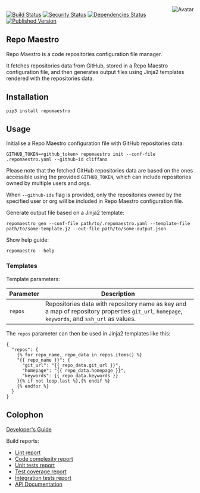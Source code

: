 <img align="right" src="https://raw.github.com/cliffano/repomaestro/main/avatar.jpg" alt="Avatar"/>

[![Build Status](https://github.com/cliffano/repomaestro/workflows/CI/badge.svg)](https://github.com/cliffano/repomaestro/actions?query=workflow%3ACI)
[![Security Status](https://snyk.io/test/github/cliffano/repomaestro/badge.svg)](https://snyk.io/test/github/cliffano/repomaestro)
[![Dependencies Status](https://img.shields.io/librariesio/release/pypi/repomaestro)](https://libraries.io/pypi/repomaestro)
[![Published Version](https://img.shields.io/pypi/v/repomaestro.svg)](https://pypi.python.org/pypi/repomaestro)
<br/>

Repo Maestro
------------

Repo Maestro is a code repositories configuration file manager.

It fetches repositories data from GitHub, stored in a Repo Maestro configuration file, and then generates output files using Jinja2 templates rendered with the repositories data.

Installation
------------

    pip3 install repomaestro

Usage
-----

Initialise a Repo Maestro configuration file with GitHub repositories data:

    GITHUB_TOKEN=<github_token> repomaestro init --conf-file .repomaestro.yaml --github-id cliffano

Please note that the fetched GitHub repositories data are based on the ones accessible using the provided `GITHUB_TOKEN`, which can include repositories owned by multiple users and orgs.

When `--github-ids` flag is provided, only the repositories owned by the specified user or org will be included in Repo Maestro configuration file.

Generate output file based on a Jinja2 template:

    repomaestro gen --conf-file path/to/.repomaestro.yaml --template-file path/to/some-template.j2 --out-file path/to/some-output.json

Show help guide:

    repomaestro --help

### Templates

Template parameters:

| Parameter | Description |
|-----------|-------------|
| `repos` | Repositories data with repository name as key and a map of repository properties `git_url`, `homepage`, `keywords`, and `ssh_url` as values. |

The `repos` parameter can then be used in Jinja2 templates like this:

```jinja2
{
  "repos": {
    {% for repo_name, repo_data in repos.items() %}
    "{{ repo_name }}": {
      "git_url": "{{ repo_data.git_url }}",
      "homepage": "{{ repo_data.homepage }}",
      "keywords": {{ repo_data.keywords }}
    }{% if not loop.last %},{% endif %}
    {% endfor %}
  }
}
```

Colophon
--------

[Developer's Guide](https://cliffano.github.io/developers_guide.html#python)

Build reports:

* [Lint report](https://cliffano.github.io/repomaestro/lint/pylint/index.html)
* [Code complexity report](https://cliffano.github.io/repomaestro/complexity/wily/index.html)
* [Unit tests report](https://cliffano.github.io/repomaestro/test/pytest/index.html)
* [Test coverage report](https://cliffano.github.io/repomaestro/coverage/coverage/index.html)
* [Integration tests report](https://cliffano.github.io/repomaestro/test-integration/pytest/index.html)
* [API Documentation](https://cliffano.github.io/repomaestro/doc/sphinx/index.html)
